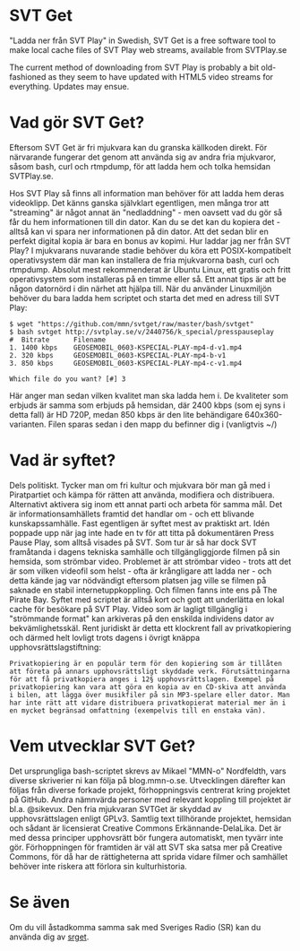 SVT Get
==========
"Ladda ner från SVT Play" in Swedish, SVT Get is a free software tool to make local cache files of SVT Play web streams, available from SVTPlay.se

The current method of downloading from SVT Play is probably a bit old-fashioned as they seem to have updated with HTML5 video streams for everything. Updates may ensue.


Vad gör SVT Get?
====================
Eftersom SVT Get är fri mjukvara kan du granska källkoden direkt. För närvarande fungerar det genom att använda sig av andra fria mjukvaror, såsom bash, curl och rtmpdump, för att ladda hem och tolka hemsidan SVTPlay.se.

Hos SVT Play så finns all information man behöver för att ladda hem deras videoklipp. Det känns ganska självklart egentligen, men många tror att "streaming" är något annat än "nedladdning" - men oavsett vad du gör så får du hem informationen till din dator. Kan du se det kan du kopiera det - alltså kan vi spara ner informationen på din dator. Att det sedan blir en perfekt digital kopia är bara en bonus av kopimi.
Hur laddar jag ner från SVT Play?
I mjukvarans nuvarande stadie behöver du köra ett POSIX-kompatibelt operativsystem där man kan installera de fria mjukvarorna bash, curl och rtmpdump. Absolut mest rekommenderat är Ubuntu Linux, ett gratis och fritt operativsystem som installeras på en timme eller så. Ett annat tips är att be någon datornörd i din närhet att hjälpa till.
När du använder Linuxmiljön behöver du bara ladda hem scriptet och starta det med en adress till SVT Play:

	$ wget "https://github.com/mmn/svtget/raw/master/bash/svtget"
	$ bash svtget http://svtplay.se/v/2440756/k_special/presspauseplay
	#  Bitrate      Filename
	1. 1400 kbps    GEOSEMOBIL_0603-KSPECIAL-PLAY-mp4-d-v1.mp4
	2. 320 kbps     GEOSEMOBIL_0603-KSPECIAL-PLAY-mp4-b-v1
	3. 850 kbps     GEOSEMOBIL_0603-KSPECIAL-PLAY-mp4-c-v1.mp4

	Which file do you want? [#] 3


Här anger man sedan vilken kvalitet man ska ladda hem i. De kvaliteter som erbjuds är samma som erbjuds på hemsidan, där 2400 kbps (som ej syns i detta fall) är HD 720P, medan 850 kbps är den lite behändigare 640x360-varianten. Filen sparas sedan i den mapp du befinner dig i (vanligtvis ~/)


Vad är syftet?
===================

Dels politiskt. Tycker man om fri kultur och mjukvara bör man gå med i Piratpartiet och kämpa för rätten att använda, modifiera och distribuera. Alternativt aktivera sig inom ett annat parti och arbeta för samma mål. Det är informationsamhällets framtid det handlar om - och ett blivande kunskapssamhälle.
Fast egentligen är syftet mest av praktiskt art. Idén poppade upp när jag inte hade en tv för att titta på dokumentären Press Pause Play, som alltså visades på SVT. Som tur är så har dock SVT framåtanda i dagens tekniska samhälle och tillgängliggjorde filmen på sin hemsida, som strömbar video. Problemet är att strömbar video - trots att det är som vilken videofil som helst - ofta är krångligare att ladda ner - och detta kände jag var nödvändigt eftersom platsen jag ville se filmen på saknade en stabil internetuppkoppling. Och filmen fanns inte ens på The Pirate Bay.
Syftet med scriptet är alltså kort och gott att underlätta en lokal cache för besökare på SVT Play. Video som är lagligt tillgänglig i "strömmande format" kan arkiveras på den enskilda individens dator av bekvämlighetsskäl. Rent juridiskt är detta ett klockrent fall av privatkopiering och därmed helt lovligt trots dagens i övrigt knäppa upphovsrättslagstiftning:

	Privatkopiering är en populär term för den kopiering som är tillåten att företa på annars upphovsrättsligt skyddade verk. Förutsättningarna för att få privatkopiera anges i 12§ upphovsrättslagen. Exempel på privatkopiering kan vara att göra en kopia av en CD-skiva att använda i bilen, att lägga över musikfiler på sin MP3-spelare eller dator. Man har inte rätt att vidare distribuera privatkopierat material mer än i en mycket begränsad omfattning (exempelvis till en enstaka vän).


Vem utvecklar SVT Get?
===========================

Det ursprungliga bash-scriptet skrevs av Mikael "MMN-o" Nordfeldth, vars diverse skriverier ni kan följa på blog.mmn-o.se. Utvecklingen därefter kan följas från diverse forkade projekt, förhoppningsvis centrerat kring projektet på GitHub.
Andra nämnvärda personer med relevant koppling till projektet är bl.a. @sikevux.
Den fria mjukvaran SVTGet är skyddad av upphovsrättslagen enligt GPLv3. Samtlig text tillhörande projektet, hemsidan och sådant är licensierat Creative Commons Erkännande-DelaLika. Det är med dessa principer upphovsrätt bör fungera automatiskt, men tyvärr inte gör. Förhoppningen för framtiden är väl att SVT ska satsa mer på Creative Commons, för då har de rättigheterna att sprida vidare filmer och samhället behöver inte riskera att förlora sin kulturhistoria.

Se även
============

Om du vill åstadkomma samma sak med Sveriges Radio (SR) kan du använda dig av [srget](https://github.com/fredrikekelund/srget).
